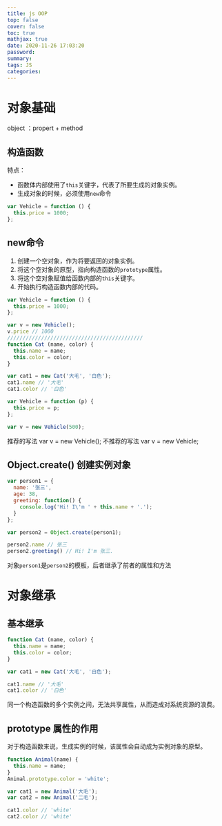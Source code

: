 ```yaml
---
title: js OOP
top: false
cover: false
toc: true
mathjax: true
date: 2020-11-26 17:03:20
password:
summary:
tags: JS
categories:
---
```


# 对象基础

object ：propert + method

## 构造函数

特点：

- 函数体内部使用了`this`关键字，代表了所要生成的对象实例。
- 生成对象的时候，必须使用`new`命令

```js
var Vehicle = function () {
  this.price = 1000;
};
```

## new命令

1. 创建一个空对象，作为将要返回的对象实例。
2. 将这个空对象的原型，指向构造函数的`prototype`属性。
3. 将这个空对象赋值给函数内部的`this`关键字。
4. 开始执行构造函数内部的代码。

```js
var Vehicle = function () {
  this.price = 1000;
};

var v = new Vehicle();
v.price // 1000
////////////////////////////////////////////
function Cat (name, color) {
  this.name = name;
  this.color = color;
}

var cat1 = new Cat('大毛', '白色');
cat1.name // '大毛'
cat1.color // '白色'

```

```js
var Vehicle = function (p) {
  this.price = p;
};

var v = new Vehicle(500);
```

 推荐的写法     var v = new Vehicle();
		不推荐的写法   var v = new Vehicle;

## Object.create() 创建实例对象

```js
var person1 = {
  name: '张三',
  age: 38,
  greeting: function() {
    console.log('Hi! I\'m ' + this.name + '.');
  }
};

var person2 = Object.create(person1);

person2.name // 张三
person2.greeting() // Hi! I'm 张三.
```

对象`person1`是`person2`的模板，后者继承了前者的属性和方法

# 对象继承

## 基本继承

```js
function Cat (name, color) {
  this.name = name;
  this.color = color;
}

var cat1 = new Cat('大毛', '白色');

cat1.name // '大毛'
cat1.color // '白色'
```

同一个构造函数的多个实例之间，无法共享属性，从而造成对系统资源的浪费。

## prototype 属性的作用

对于构造函数来说，生成实例的时候，该属性会自动成为实例对象的原型。

```js
function Animal(name) {
  this.name = name;
}
Animal.prototype.color = 'white';

var cat1 = new Animal('大毛');
var cat2 = new Animal('二毛');

cat1.color // 'white'
cat2.color // 'white'
```

